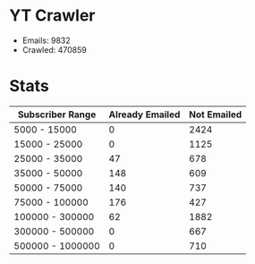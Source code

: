 # YT Crawler
- Emails: 9832
- Crawled: 470859

# Stats
| Subscriber Range  | Already Emailed | Not Emailed |
|-------|-------|-------|
| 5000 - 15000 | 0 | 2424 |
| 15000 - 25000 | 0 | 1125 |
| 25000 - 35000 | 47 | 678 |
| 35000 - 50000 | 148 | 609 |
| 50000 - 75000 | 140 | 737 |
| 75000 - 100000 | 176 | 427 |
| 100000 - 300000 | 62 | 1882 |
| 300000 - 500000 | 0 | 667 |
| 500000 - 1000000 | 0 | 710 |
